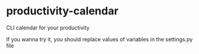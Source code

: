 # productivity-calendar
CLI calendar for your productivity

If you wanna try it, you should replace values of variables in the settings.py file
